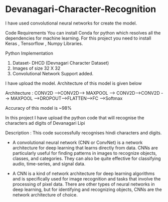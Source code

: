 # Devanagari-Character-Recognition
I have used convolutional neural networks  for create the model. 

Code Requirements
You can install Conda for python which resolves all the dependencies for machine learning.
For this project you need to install Keras , Tensorflow , Numpy Libraries. 

Python Implementation
1. Dataset- DHCD (Devnagari Character Dataset)
2. Images of size 32 X 32
3. Convolutional Network Support added.

I have upload the model. Architecture of this model is given below  

Architecture :   CONV2D -->CONV2D--> MAXPOOL --> CONV2D-->CONV2D --> MAXPOOL -->DROPOUT-->FLATTEN-->FC -->Softmax  

Accuracy of this model is ~98%  

In this project I have upload the python code that will recognise the characters ad digits of Devanagari Lipi   

Description : This code successfully recognises hindi characters and digits.

- A convolutional neural network (CNN or ConvNet) is a network architecture for deep learning that learns directly from data. CNNs are particularly useful for finding patterns in images to recognize objects, classes, and categories. They can also be quite effective for classifying audio, time-series, and signal data.

- A CNN is a kind of network architecture for deep learning algorithms and is specifically used for image recognition and tasks that involve the processing of pixel data. There are other types of neural networks in deep learning, but for identifying and recognizing objects, CNNs are the network architecture of choice.


<img scr="/90650dnn2.jpeg">
